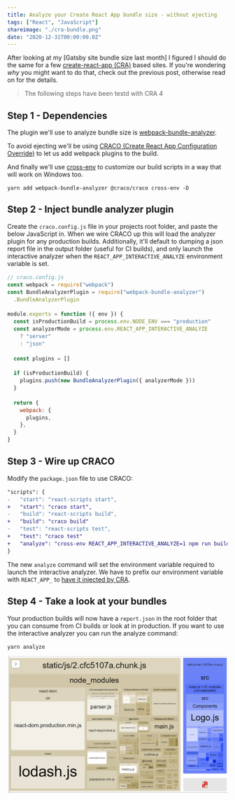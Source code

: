 ```yaml
---
title: Analyze your Create React App bundle size - without ejecting
tags: ["React", "JavaScript"]
shareimage: "./cra-bundle.png"
date: "2020-12-31T00:00:00.0Z"
---
```


After looking at my [Gatsby site bundle size last month] I figured I should do the same for a few [create-react-app (CRA)][cra] based sites. If you're wondering _why_ you might want to do that, check out the previous post, otherwise read on for the details.

> The following steps have been testd with CRA 4

## Step 1 - Dependencies

The plugin we'll use to analyze bundle size is [webpack-bundle-analyzer].

To avoid ejecting we'll be using [CRACO (Create React App Configuration Override)][craco] to let us add webpack plugins to the build.

And finally we'll use [cross-env] to customize our build scripts in a way that will work on Windows too.

```shell
yarn add webpack-bundle-analyzer @craco/craco cross-env -D
```

## Step 2 - Inject bundle analyzer plugin

Create the `craco.config.js` file in your projects root folder, and paste the below JavaScript in. When we wire CRACO up this will load the analyzer plugin for any production builds. Additionally, it'll default to dumping a json report file in the output folder (useful for CI builds), and only launch the interactive analyzer when the `REACT_APP_INTERACTIVE_ANALYZE` environment variable is set.

```javascript
// craco.config.js
const webpack = require("webpack")
const BundleAnalyzerPlugin = require("webpack-bundle-analyzer")
  .BundleAnalyzerPlugin

module.exports = function ({ env }) {
  const isProductionBuild = process.env.NODE_ENV === "production"
  const analyzerMode = process.env.REACT_APP_INTERACTIVE_ANALYZE
    ? "server"
    : "json"

  const plugins = []

  if (isProductionBuild) {
    plugins.push(new BundleAnalyzerPlugin({ analyzerMode }))
  }

  return {
    webpack: {
      plugins,
    },
  }
}
```

## Step 3 - Wire up CRACO

Modify the `package.json` file to use CRACO:

```diff
"scripts": {
-   "start": "react-scripts start",
+   "start": "craco start",
-   "build": "react-scripts build",
+   "build": "craco build"
-   "test": "react-scripts test",
+   "test": "craco test"
+   "analyze": "cross-env REACT_APP_INTERACTIVE_ANALYZE=1 npm run build"
}
```

The new `analyze` command will set the environment variable required to launch the interactive analyzer. We have to prefix our environment variable with `REACT_APP_` to [have it injected by CRA][custom env].

## Step 4 - Take a look at your bundles

Your production builds will now have a `report.json` in the root folder that you can consume from CI builds or look at in production. If you want to use the interactive analyzer you can run the analyze command:

```shell
yarn analyze
```

![Create React App Bundle](./cra-bundle.png)

[gatsby site's bundle sizes last month]: /blog/2020/11/monitoring-your-gatsbyjs-bundle-size/
[cra]: https://create-react-app.dev/
[webpack-bundle-analyzer]: https://github.com/webpack-contrib/webpack-bundle-analyzer
[craco]: https://github.com/gsoft-inc/craco
[cross-env]: https://www.npmjs.com/package/cross-env
[custom env]: https://create-react-app.dev/docs/adding-custom-environment-variables/
